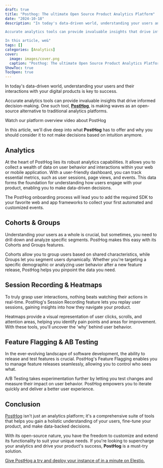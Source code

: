 ```yaml
---
draft: true
title: "Posthog: The ultimate Open Source Product Analytics Platform"
date: "2024-10-18"
description: "In today's data-driven world, understanding your users and their interactions with your digital products is key to success.

Accurate analytics tools can provide invaluable insights that drive informed decision-making. One such tool, PostHog, is making waves as an open-source alternative to traditional analytics platforms.

In this article, we&"
tags: []
categories: [Analytics]
cover:
  image: images/cover.png
  caption: "Posthog: The ultimate Open Source Product Analytics Platform"
ShowToc: true
TocOpen: true
---
```



In today's data\-driven world, understanding your users and their interactions with your digital products is key to success. 

Accurate analytics tools can provide invaluable insights that drive informed decision\-making. One such tool, [**PostHog**](https://elest.io/open-source/posthog?ref=blog.elest.io), is making waves as an open\-source alternative to traditional analytics platforms. 



Watch our platform overview video about PostHog



In this article, we'll dive deep into what **PostHog** has to offer and why you should consider it to not make decisions based on intuition anymore.

## Analytics

At the heart of PostHog lies its robust analytics capabilities. It allows you to collect a wealth of data on user behavior and interactions within your web or mobile application. With a user\-friendly dashboard, you can track essential metrics, such as user sessions, page views, and events. This data forms the foundation for understanding how users engage with your product, enabling you to make data\-driven decisions.

The PostHog onboarding process will lead you to add the required SDK to your favorite web and app frameworks to collect your first automated and customized events.

## Cohorts \& Groups

Understanding your users as a whole is crucial, but sometimes, you need to drill down and analyze specific segments. PostHog makes this easy with its Cohorts and Groups features. 

Cohorts allow you to group users based on shared characteristics, while Groups let you segment users dynamically. Whether you're targeting a specific demographic or analyzing user behavior after a new feature release, PostHog helps you pinpoint the data you need.

## Session Recording \& Heatmaps

To truly grasp user interactions, nothing beats watching their actions in real\-time. PostHog's Session Recording feature lets you replay user sessions, gaining insights into how they navigate your product. 

Heatmaps provide a visual representation of user clicks, scrolls, and attention areas, helping you identify pain points and areas for improvement. With these tools, you'll uncover the 'why' behind user behavior.

## Feature Flagging \& AB Testing

In the ever\-evolving landscape of software development, the ability to release and test features is crucial. PostHog's Feature Flagging enables you to manage feature releases seamlessly, allowing you to control who sees what. 

A/B Testing takes experimentation further by letting you test changes and measure their impact on user behavior. PostHog empowers you to iterate quickly and deliver a better user experience.

## Conclusion

[PostHog](https://elest.io/open-source/posthog?ref=blog.elest.io) isn't just an analytics platform; it's a comprehensive suite of tools that helps you gain a holistic understanding of your users, fine\-tune your product, and make data\-backed decisions. 

With its open\-source nature, you have the freedom to customize and extend its functionality to suit your unique needs. If you're looking to supercharge your analytics and drive your product's success, **PostHog** is a must\-try solution.

[Give PostHog a try and deploy your instance of in a minute on Elestio.](https://elest.io/open-source/posthog?ref=blog.elest.io)




